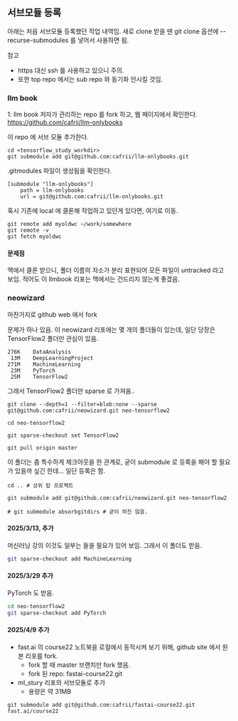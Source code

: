 
## 서브모듈 등록

아래는 처음 서브모듈 등록했던 작업 내역임. 새로 clone 받을 땐 git clone 옵션에 --recurse-submodules 를 넣어서 사용하면 됨.

참고
- https 대신 ssh 를 사용하고 있으니 주의.
- 또한 top repo 에서는 sub repo 와 동기화 안시킬 것임.

### llm book

1: llm book 저자가 관리하는 repo 를 fork 하고, 웹 페이지에서 확인한다.
https://github.com/cafrii/llm-onlybooks

이 repo 에 서브 모듈 추가한다.

```
cd <tensorflow_study_workdir>
git submodule add git@github.com:cafrii/llm-onlybooks.git
```

.gitmodules 파일이 생성됨을 확인한다.
```
[submodule "llm-onlybooks"]
	path = llm-onlybooks
	url = git@github.com:cafrii/llm-onlybooks.git
```

혹시 기존에 local 에 클론해 작업하고 있던게 있다면, 여기로 이동.
```
git remote add myoldwc ~/work/somewhere
git remote -v
git fetch myoldwc
```

#### 문제점

맥에서 클론 받으니, 폴더 이름의 자소가 분리 표현되어 모든 파일이 untracked 라고 보임.
적어도 이 llmbook 리포는 맥에서는 건드리지 않는게 좋겠음.


### neowizard

마찬가지로 github web 에서 fork

문제가 하나 있음. 이 neowizard 리포에는 몇 개의 폴더들이 있는데, 일단 당장은 TensorFlow2 폴더만 관심이 있음.

```
276K	DataAnalysis
 13M	DeepLearningProject
271M	MachineLearning
 23M	PyTorch
 25M	TensorFlow2
```

그래서 TensorFlow2 폴더만 sparse 로 가져옴..

```
git clone --depth=1 --filter=blob:none --sparse git@github.com:cafrii/neowizard.git neo-tensorflow2

cd neo-tensorflow2

git sparse-checkout set TensorFlow2

git pull origin master
```

이 폴더는 좀 특수하게 체크아웃을 한 관계로, 굳이 submodule 로 등록을 해야 할 필요가 있을까 싶긴 한데... 일단 등록은 함.

```
cd .. # 상위 탑 프로젝트

git submodule add git@github.com:cafrii/neowizard.git neo-tensorflow2

# git submodule absorbgitdirs # 굳이 하진 않음.
```

#### 2025/3/13, 추가

머신러닝 강의 이것도 일부는 들을 필요가 있어 보임. 그래서 이 폴더도 받음.
```bash
git sparse-checkout add MachineLearning
```

#### 2025/3/29 추가

PyTorch 도 받음.
```bash
cd neo-tensorflow2
git sparse-checkout add PyTorch
```

#### 2025/4/9 추가
- fast.ai 의 course22 노트북을 로컬에서 동작시켜 보기 위해, github site 에서 원본 리포를 fork.
  - fork 할 때 master 브랜치만 fork 했음.
  - fork 된 repo: fastai-course22.git
- ml_stury 리포의 서브모듈로 추가
  - 용량은 약 31MB

```
git submodule add git@github.com:cafrii/fastai-course22.git fast.ai/course22
```